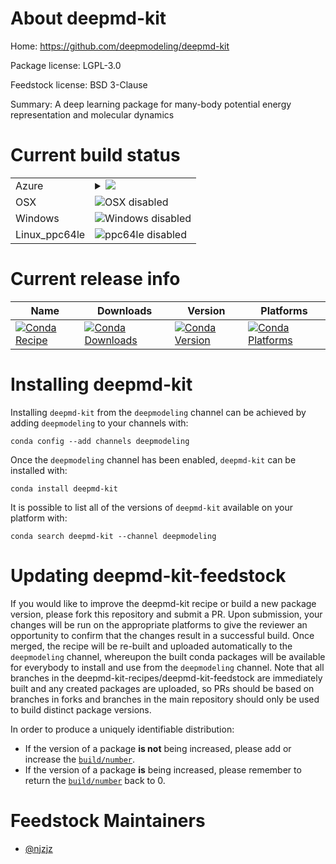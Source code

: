 About deepmd-kit
================

Home: https://github.com/deepmodeling/deepmd-kit

Package license: LGPL-3.0

Feedstock license: BSD 3-Clause

Summary: A deep learning package for many-body potential energy representation and molecular dynamics



Current build status
====================


<table>
    
  <tr>
    <td>Azure</td>
    <td>
      <details>
        <summary>
          <a href="https://dev.azure.com/deepmd-kit-recipes/feedstock-builds/_build/latest?definitionId=1&branchName=master">
            <img src="https://dev.azure.com/deepmd-kit-recipes/feedstock-builds/_apis/build/status/deepmd-kit-feedstock?branchName=master">
          </a>
        </summary>
        <table>
          <thead><tr><th>Variant</th><th>Status</th></tr></thead>
          <tbody><tr>
              <td>linux_dp_variantcpufloat_prechighpython3.6</td>
              <td>
                <a href="https://dev.azure.com/deepmd-kit-recipes/feedstock-builds/_build/latest?definitionId=1&branchName=master">
                  <img src="https://dev.azure.com/deepmd-kit-recipes/feedstock-builds/_apis/build/status/deepmd-kit-feedstock?branchName=master&jobName=linux&configuration=linux_dp_variantcpufloat_prechighpython3.6" alt="variant">
                </a>
              </td>
            </tr><tr>
              <td>linux_dp_variantcpufloat_prechighpython3.7</td>
              <td>
                <a href="https://dev.azure.com/deepmd-kit-recipes/feedstock-builds/_build/latest?definitionId=1&branchName=master">
                  <img src="https://dev.azure.com/deepmd-kit-recipes/feedstock-builds/_apis/build/status/deepmd-kit-feedstock?branchName=master&jobName=linux&configuration=linux_dp_variantcpufloat_prechighpython3.7" alt="variant">
                </a>
              </td>
            </tr><tr>
              <td>linux_dp_variantcpufloat_prechighpython3.8</td>
              <td>
                <a href="https://dev.azure.com/deepmd-kit-recipes/feedstock-builds/_build/latest?definitionId=1&branchName=master">
                  <img src="https://dev.azure.com/deepmd-kit-recipes/feedstock-builds/_apis/build/status/deepmd-kit-feedstock?branchName=master&jobName=linux&configuration=linux_dp_variantcpufloat_prechighpython3.8" alt="variant">
                </a>
              </td>
            </tr><tr>
              <td>linux_dp_variantcpufloat_preclowpython3.6</td>
              <td>
                <a href="https://dev.azure.com/deepmd-kit-recipes/feedstock-builds/_build/latest?definitionId=1&branchName=master">
                  <img src="https://dev.azure.com/deepmd-kit-recipes/feedstock-builds/_apis/build/status/deepmd-kit-feedstock?branchName=master&jobName=linux&configuration=linux_dp_variantcpufloat_preclowpython3.6" alt="variant">
                </a>
              </td>
            </tr><tr>
              <td>linux_dp_variantcpufloat_preclowpython3.7</td>
              <td>
                <a href="https://dev.azure.com/deepmd-kit-recipes/feedstock-builds/_build/latest?definitionId=1&branchName=master">
                  <img src="https://dev.azure.com/deepmd-kit-recipes/feedstock-builds/_apis/build/status/deepmd-kit-feedstock?branchName=master&jobName=linux&configuration=linux_dp_variantcpufloat_preclowpython3.7" alt="variant">
                </a>
              </td>
            </tr><tr>
              <td>linux_dp_variantcpufloat_preclowpython3.8</td>
              <td>
                <a href="https://dev.azure.com/deepmd-kit-recipes/feedstock-builds/_build/latest?definitionId=1&branchName=master">
                  <img src="https://dev.azure.com/deepmd-kit-recipes/feedstock-builds/_apis/build/status/deepmd-kit-feedstock?branchName=master&jobName=linux&configuration=linux_dp_variantcpufloat_preclowpython3.8" alt="variant">
                </a>
              </td>
            </tr><tr>
              <td>linux_dp_variantgpufloat_prechighpython3.6</td>
              <td>
                <a href="https://dev.azure.com/deepmd-kit-recipes/feedstock-builds/_build/latest?definitionId=1&branchName=master">
                  <img src="https://dev.azure.com/deepmd-kit-recipes/feedstock-builds/_apis/build/status/deepmd-kit-feedstock?branchName=master&jobName=linux&configuration=linux_dp_variantgpufloat_prechighpython3.6" alt="variant">
                </a>
              </td>
            </tr><tr>
              <td>linux_dp_variantgpufloat_prechighpython3.7</td>
              <td>
                <a href="https://dev.azure.com/deepmd-kit-recipes/feedstock-builds/_build/latest?definitionId=1&branchName=master">
                  <img src="https://dev.azure.com/deepmd-kit-recipes/feedstock-builds/_apis/build/status/deepmd-kit-feedstock?branchName=master&jobName=linux&configuration=linux_dp_variantgpufloat_prechighpython3.7" alt="variant">
                </a>
              </td>
            </tr><tr>
              <td>linux_dp_variantgpufloat_prechighpython3.8</td>
              <td>
                <a href="https://dev.azure.com/deepmd-kit-recipes/feedstock-builds/_build/latest?definitionId=1&branchName=master">
                  <img src="https://dev.azure.com/deepmd-kit-recipes/feedstock-builds/_apis/build/status/deepmd-kit-feedstock?branchName=master&jobName=linux&configuration=linux_dp_variantgpufloat_prechighpython3.8" alt="variant">
                </a>
              </td>
            </tr><tr>
              <td>linux_dp_variantgpufloat_preclowpython3.6</td>
              <td>
                <a href="https://dev.azure.com/deepmd-kit-recipes/feedstock-builds/_build/latest?definitionId=1&branchName=master">
                  <img src="https://dev.azure.com/deepmd-kit-recipes/feedstock-builds/_apis/build/status/deepmd-kit-feedstock?branchName=master&jobName=linux&configuration=linux_dp_variantgpufloat_preclowpython3.6" alt="variant">
                </a>
              </td>
            </tr><tr>
              <td>linux_dp_variantgpufloat_preclowpython3.7</td>
              <td>
                <a href="https://dev.azure.com/deepmd-kit-recipes/feedstock-builds/_build/latest?definitionId=1&branchName=master">
                  <img src="https://dev.azure.com/deepmd-kit-recipes/feedstock-builds/_apis/build/status/deepmd-kit-feedstock?branchName=master&jobName=linux&configuration=linux_dp_variantgpufloat_preclowpython3.7" alt="variant">
                </a>
              </td>
            </tr><tr>
              <td>linux_dp_variantgpufloat_preclowpython3.8</td>
              <td>
                <a href="https://dev.azure.com/deepmd-kit-recipes/feedstock-builds/_build/latest?definitionId=1&branchName=master">
                  <img src="https://dev.azure.com/deepmd-kit-recipes/feedstock-builds/_apis/build/status/deepmd-kit-feedstock?branchName=master&jobName=linux&configuration=linux_dp_variantgpufloat_preclowpython3.8" alt="variant">
                </a>
              </td>
            </tr>
          </tbody>
        </table>
      </details>
    </td>
  </tr>
  <tr>
    <td>OSX</td>
    <td>
      <img src="https://img.shields.io/badge/OSX-disabled-lightgrey.svg" alt="OSX disabled">
    </td>
  </tr>
  <tr>
    <td>Windows</td>
    <td>
      <img src="https://img.shields.io/badge/Windows-disabled-lightgrey.svg" alt="Windows disabled">
    </td>
  </tr>
  <tr>
    <td>Linux_ppc64le</td>
    <td>
      <img src="https://img.shields.io/badge/ppc64le-disabled-lightgrey.svg" alt="ppc64le disabled">
    </td>
  </tr>
</table>

Current release info
====================

| Name | Downloads | Version | Platforms |
| --- | --- | --- | --- |
| [![Conda Recipe](https://img.shields.io/badge/recipe-deepmd--kit-green.svg)](https://anaconda.org/deepmodeling/deepmd-kit) | [![Conda Downloads](https://img.shields.io/conda/dn/deepmodeling/deepmd-kit.svg)](https://anaconda.org/deepmodeling/deepmd-kit) | [![Conda Version](https://img.shields.io/conda/vn/deepmodeling/deepmd-kit.svg)](https://anaconda.org/deepmodeling/deepmd-kit) | [![Conda Platforms](https://img.shields.io/conda/pn/deepmodeling/deepmd-kit.svg)](https://anaconda.org/deepmodeling/deepmd-kit) |

Installing deepmd-kit
=====================

Installing `deepmd-kit` from the `deepmodeling` channel can be achieved by adding `deepmodeling` to your channels with:

```
conda config --add channels deepmodeling
```

Once the `deepmodeling` channel has been enabled, `deepmd-kit` can be installed with:

```
conda install deepmd-kit
```

It is possible to list all of the versions of `deepmd-kit` available on your platform with:

```
conda search deepmd-kit --channel deepmodeling
```




Updating deepmd-kit-feedstock
=============================

If you would like to improve the deepmd-kit recipe or build a new
package version, please fork this repository and submit a PR. Upon submission,
your changes will be run on the appropriate platforms to give the reviewer an
opportunity to confirm that the changes result in a successful build. Once
merged, the recipe will be re-built and uploaded automatically to the
`deepmodeling` channel, whereupon the built conda packages will be available for
everybody to install and use from the `deepmodeling` channel.
Note that all branches in the deepmd-kit-recipes/deepmd-kit-feedstock are
immediately built and any created packages are uploaded, so PRs should be based
on branches in forks and branches in the main repository should only be used to
build distinct package versions.

In order to produce a uniquely identifiable distribution:
 * If the version of a package **is not** being increased, please add or increase
   the [``build/number``](https://conda.io/docs/user-guide/tasks/build-packages/define-metadata.html#build-number-and-string).
 * If the version of a package **is** being increased, please remember to return
   the [``build/number``](https://conda.io/docs/user-guide/tasks/build-packages/define-metadata.html#build-number-and-string)
   back to 0.

Feedstock Maintainers
=====================

* [@njzjz](https://github.com/njzjz/)

